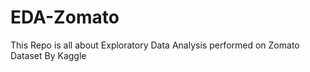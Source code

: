 # EDA-Zomato
This Repo is all about Exploratory Data Analysis performed on Zomato Dataset By Kaggle
